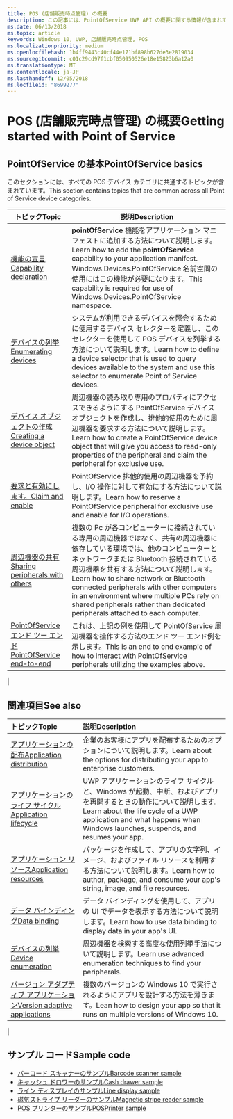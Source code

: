 ```yaml
---
title: POS (店舗販売時点管理) の概要
description: この記事には、PointOfService UWP API の概要に関する情報が含まれています。
ms.date: 06/13/2018
ms.topic: article
keywords: Windows 10, UWP, 店舗販売時点管理, POS
ms.localizationpriority: medium
ms.openlocfilehash: 1b4ff9443c40cf44e171bf898b627de3e2819034
ms.sourcegitcommit: c01c29cd97f1cbf050950526e18e15823b6a12a0
ms.translationtype: MT
ms.contentlocale: ja-JP
ms.lasthandoff: 12/05/2018
ms.locfileid: "8699277"
---
```

# <a name="getting-started-with-point-of-service"></a><span data-ttu-id="268c2-104">POS (店舗販売時点管理) の概要</span><span class="sxs-lookup"><span data-stu-id="268c2-104">Getting started with Point of Service</span></span>

## <a name="pointofservice-basics"></a><span data-ttu-id="268c2-105">PointOfService の基本</span><span class="sxs-lookup"><span data-stu-id="268c2-105">PointOfService basics</span></span>

<span data-ttu-id="268c2-106">このセクションには、すべての POS デバイス カテゴリに共通するトピックが含まれています。</span><span class="sxs-lookup"><span data-stu-id="268c2-106">This section contains topics that are common across all Point of Service device categories.</span></span>

|<span data-ttu-id="268c2-107">トピック</span><span class="sxs-lookup"><span data-stu-id="268c2-107">Topic</span></span> |<span data-ttu-id="268c2-108">説明</span><span class="sxs-lookup"><span data-stu-id="268c2-108">Description</span></span> |
|------|------------|
| [<span data-ttu-id="268c2-109">機能の宣言</span><span class="sxs-lookup"><span data-stu-id="268c2-109">Capability declaration</span></span>](pos-basics-capability.md)      | <span data-ttu-id="268c2-110">**pointOfService** 機能をアプリケーション マニフェストに追加する方法について説明します。</span><span class="sxs-lookup"><span data-stu-id="268c2-110">Learn how to add the **pointOfService** capability to your application manifest.</span></span>  <span data-ttu-id="268c2-111">Windows.Devices.PointOfService 名前空間の使用にはこの機能が必要になります。</span><span class="sxs-lookup"><span data-stu-id="268c2-111">This capability is required for use of Windows.Devices.PointOfService namespace.</span></span>  |
| [<span data-ttu-id="268c2-112">デバイスの列挙</span><span class="sxs-lookup"><span data-stu-id="268c2-112">Enumerating devices</span></span>](pos-basics-enumerating.md)        | <span data-ttu-id="268c2-113">システムが利用できるデバイスを照会するために使用するデバイス セレクターを定義し、このセレクターを使用して POS デバイスを列挙する方法について説明します。</span><span class="sxs-lookup"><span data-stu-id="268c2-113">Learn how to define a device selector that is used to query devices available to the system and use this selector to enumerate Point of Service devices.</span></span>  |
| [<span data-ttu-id="268c2-114">デバイス オブジェクトの作成</span><span class="sxs-lookup"><span data-stu-id="268c2-114">Creating a device object</span></span>](pos-basics-deviceobject.md)  | <span data-ttu-id="268c2-115">周辺機器の読み取り専用のプロパティにアクセスできるようにする PointOfService デバイス オブジェクトを作成し、排他的使用のために周辺機器を要求する方法について説明します。</span><span class="sxs-lookup"><span data-stu-id="268c2-115">Learn how to create a PointOfService device object that will give you access to read-only properties of the peripheral and claim the peripheral for exclusive use.</span></span> |
| [<span data-ttu-id="268c2-116">要求と有効にします。</span><span class="sxs-lookup"><span data-stu-id="268c2-116">Claim and enable</span></span> ](pos-basics-claim.md)  | <span data-ttu-id="268c2-117">PointOfService 排他的使用の周辺機器を予約し、I/O 操作に対して有効にする方法について説明します。</span><span class="sxs-lookup"><span data-stu-id="268c2-117">Learn how to reserve a PointOfService peripheral for exclusive use and enable for I/O operations.</span></span>  |
| [<span data-ttu-id="268c2-118">周辺機器の共有</span><span class="sxs-lookup"><span data-stu-id="268c2-118">Sharing peripherals with others</span></span>](pos-basics-sharing.md) | <span data-ttu-id="268c2-119">複数の Pc が各コンピューターに接続されている専用の周辺機器ではなく、共有の周辺機器に依存している環境では、他のコンピューターとネットワークまたは Bluetooth 接続されている周辺機器を共有する方法について説明します。</span><span class="sxs-lookup"><span data-stu-id="268c2-119">Learn how to share network or Bluetooth connected peripherals with other computers in an environment where multiple PCs rely on shared peripherals rather than dedicated peripherals attached to each computer.</span></span>
| [<span data-ttu-id="268c2-120">PointOfService エンド ツー エンド</span><span class="sxs-lookup"><span data-stu-id="268c2-120">PointOfService end-to-end</span></span>](pos-get-started.md)  | <span data-ttu-id="268c2-121">これは、上記の例を使用して PointOfService 周辺機器を操作する方法のエンド ツー エンド例を示します。</span><span class="sxs-lookup"><span data-stu-id="268c2-121">This is an end to end example of how to interact with PointOfService peripherals utilizing the examples above.</span></span> |
|

## <a name="see-also"></a><span data-ttu-id="268c2-122">関連項目</span><span class="sxs-lookup"><span data-stu-id="268c2-122">See also</span></span>

| <span data-ttu-id="268c2-123">トピック</span><span class="sxs-lookup"><span data-stu-id="268c2-123">Topic</span></span>   | <span data-ttu-id="268c2-124">説明</span><span class="sxs-lookup"><span data-stu-id="268c2-124">Description</span></span> |
|:--------|:------------|
| [<span data-ttu-id="268c2-125">アプリケーションの配布</span><span class="sxs-lookup"><span data-stu-id="268c2-125">Application distribution</span></span>](../publish/distribute-lob-apps-to-enterprises.md) | <span data-ttu-id="268c2-126">企業のお客様にアプリを配布するためのオプションについて説明します。</span><span class="sxs-lookup"><span data-stu-id="268c2-126">Learn about the options for distributing your app to enterprise customers.</span></span> |
| [<span data-ttu-id="268c2-127">アプリケーションのライフ サイクル</span><span class="sxs-lookup"><span data-stu-id="268c2-127">Application lifecycle</span></span>](../launch-resume/app-lifecycle.md) | <span data-ttu-id="268c2-128">UWP アプリケーションのライフ サイクルと、Windows が起動、中断、およびアプリを再開するときの動作について説明します。</span><span class="sxs-lookup"><span data-stu-id="268c2-128">Learn about the life cycle of a UWP application and what happens when Windows launches, suspends, and resumes your app.</span></span> |
| [<span data-ttu-id="268c2-129">アプリケーション リソース</span><span class="sxs-lookup"><span data-stu-id="268c2-129">Application resources</span></span>](../app-resources/index.md) | <span data-ttu-id="268c2-130">パッケージを作成して、アプリの文字列、イメージ、およびファイル リソースを利用する方法について説明します。</span><span class="sxs-lookup"><span data-stu-id="268c2-130">Learn how to author, package, and consume your app's string, image, and file resources.</span></span> |
| [<span data-ttu-id="268c2-131">データ バインディング</span><span class="sxs-lookup"><span data-stu-id="268c2-131">Data binding</span></span>](../data-binding/index.md) | <span data-ttu-id="268c2-132">データ バインディングを使用して、アプリの UI でデータを表示する方法について説明します。</span><span class="sxs-lookup"><span data-stu-id="268c2-132">Learn how to use data binding to display data in your app's UI.</span></span> |
| [<span data-ttu-id="268c2-133">デバイスの列挙</span><span class="sxs-lookup"><span data-stu-id="268c2-133">Device enumeration</span></span>](enumerate-devices.md) | <span data-ttu-id="268c2-134">周辺機器を検索する高度な使用列挙手法について説明します。</span><span class="sxs-lookup"><span data-stu-id="268c2-134">Learn use advanced enumeration techniques to find your peripherals.</span></span>|
| [<span data-ttu-id="268c2-135">バージョン アダプティブ アプリケーション</span><span class="sxs-lookup"><span data-stu-id="268c2-135">Version adaptive applications</span></span>](../debug-test-perf/version-adaptive-apps.md) | <span data-ttu-id="268c2-136">複数のバージョンの Windows 10 で実行されるようにアプリを設計する方法を薄きます。</span><span class="sxs-lookup"><span data-stu-id="268c2-136">Lean how to design your app so that it runs on multiple versions of Windows 10.</span></span>|
|


## <a name="sample-code"></a><span data-ttu-id="268c2-137">サンプル コード</span><span class="sxs-lookup"><span data-stu-id="268c2-137">Sample code</span></span>
+ [<span data-ttu-id="268c2-138">バーコード スキャナーのサンプル</span><span class="sxs-lookup"><span data-stu-id="268c2-138">Barcode scanner sample</span></span>](https://github.com/Microsoft/Windows-universal-samples/tree/master/Samples/BarcodeScanner)
+ [<span data-ttu-id="268c2-139">キャッシュ ドロワーのサンプル</span><span class="sxs-lookup"><span data-stu-id="268c2-139">Cash drawer sample</span></span>]( https://github.com/Microsoft/Windows-universal-samples/tree/master/Samples/CashDrawer)
+ [<span data-ttu-id="268c2-140">ライン ディスプレイのサンプル</span><span class="sxs-lookup"><span data-stu-id="268c2-140">Line display sample</span></span>](https://github.com/Microsoft/Windows-universal-samples/tree/master/Samples/LineDisplay)
+ [<span data-ttu-id="268c2-141">磁気ストライプ リーダーのサンプル</span><span class="sxs-lookup"><span data-stu-id="268c2-141">Magnetic stripe reader sample</span></span>](https://github.com/Microsoft/Windows-universal-samples/tree/master/Samples/MagneticStripeReader)
+ [<span data-ttu-id="268c2-142">POS プリンターのサンプル</span><span class="sxs-lookup"><span data-stu-id="268c2-142">POSPrinter sample</span></span>](https://github.com/Microsoft/Windows-universal-samples/tree/master/Samples/PosPrinter)

